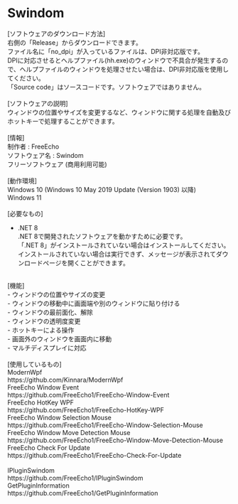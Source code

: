 # Swindom

[ソフトウェアのダウンロード方法]<br>
右側の「Release」からダウンロードできます。<br>
ファイル名に「no_dpi」が入っているファイルは、DPI非対応版です。<br>
DPIに対応させるとヘルプファイル(hh.exe)のウィンドウで不具合が発生するので、ヘルプファイルのウィンドウを処理させたい場合は、DPI非対応版を使用してください。<br>
「Source code」はソースコードです。ソフトウェアではありません。<br>
<br>
[ソフトウェアの説明]<br>
ウィンドウの位置やサイズを変更するなど、ウィンドウに関する処理を自動及びホットキーで処理することができます。<br>
<br>
[情報]<br>
制作者 : FreeEcho<br>
ソフトウェア名 : Swindom<br>
フリーソフトウェア (商用利用可能)<br>
<br>
[動作環境]<br>
Windows 10 (Windows 10 May 2019 Update (Version 1903) 以降)<br>
Windows 11<br>
<br>
[必要なもの]<br>
 - .NET 8<br>
.NET 8で開発されたソフトウェアを動かすために必要です。<br>
「.NET 8」がインストールされていない場合はインストールしてください。<br>
インストールされていない場合は実行できず、メッセージが表示されてダウンロードページを開くことができます。<br>
<br>
[機能]<br>
 - ウィンドウの位置やサイズの変更<br>
 - ウィンドウの移動中に画面端や別のウィンドウに貼り付ける<br>
 - ウィンドウの最前面化、解除<br>
 - ウィンドウの透明度変更<br>
 - ホットキーによる操作<br>
 - 画面外のウィンドウを画面内に移動<br>
 - マルチディスプレイに対応<br>
<br>
[使用しているもの]<br>
ModernWpf<br>
https://github.com/Kinnara/ModernWpf<br>
FreeEcho Window Event<br>
https://github.com/FreeEcho1/FreeEcho-Window-Event<br>
FreeEcho HotKey WPF<br>
https://github.com/FreeEcho1/FreeEcho-HotKey-WPF<br>
FreeEcho Window Selection Mouse<br>
https://github.com/FreeEcho1/FreeEcho-Window-Selection-Mouse<br>
FreeEcho Window Move Detection Mouse<br>
https://github.com/FreeEcho1/FreeEcho-Window-Move-Detection-Mouse<br>
FreeEcho Check For Update<br>
https://github.com/FreeEcho1/FreeEcho-Check-For-Update<br>
<br>
IPluginSwindom<br>
https://github.com/FreeEcho1/IPluginSwindom<br>
GetPluginInformation<br>
https://github.com/FreeEcho1/GetPluginInformation<br>
